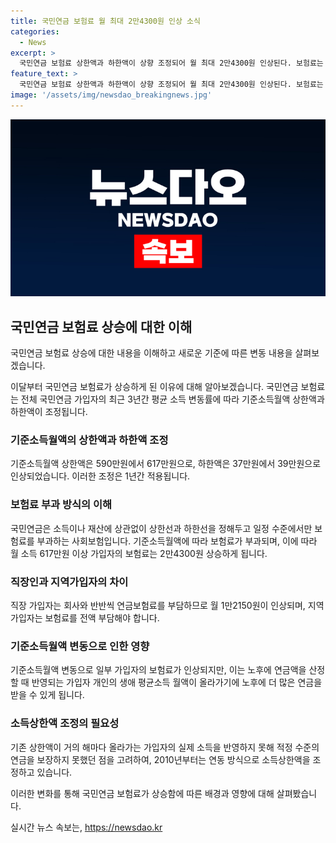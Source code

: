 ```yaml
---
title: 국민연금 보험료 월 최대 2만4300원 인상 소식
categories:
  - News
excerpt: >
  국민연금 보험료 상한액과 하한액이 상향 조정되어 월 최대 2만4300원 인상된다. 보험료는 월 소득에 따라 상한액과 하한액 사이에서 매겨진다. 연금액 산정 시 평균소득이 반영되어 노후에 더 많은 연금을 받을 수 있다. 이에 따라 일부 가입자의 보험료는 인상되지만, 적정 수준의 연금을 보장하기 위한 조치로 해마다 소득 상한액을 조정하고 있다. 직장가입자와 지역가입자의 부담은 다르며, 2010년부터 소득 상한액 조정은 평균소득을 반영하여 이루어진다.
feature_text: >
  국민연금 보험료 상한액과 하한액이 상향 조정되어 월 최대 2만4300원 인상된다. 보험료는 월 소득에 따라 상한액과 하한액 사이에서 매겨진다. 연금액 산정 시 평균소득이 반영되어 노후에 더 많은 연금을 받을 수 있다. 이에 따라 일부 가입자의 보험료는 인상되지만, 적정 수준의 연금을 보장하기 위한 조치로 해마다 소득 상한액을 조정하고 있다. 직장가입자와 지역가입자의 부담은 다르며, 2010년부터 소득 상한액 조정은 평균소득을 반영하여 이루어진다.
image: '/assets/img/newsdao_breakingnews.jpg'
---
```


<p><img src="/assets/img/newsdao_breakingnews.jpg" alt="flaretime 속보" /></p>

<h2 data-ke-size="size26">국민연금 보험료 상승에 대한 이해</h2>

<p>국민연금 보험료 상승에 대한 내용을 이해하고 새로운 기준에 따른 변동 내용을 살펴보겠습니다.</p>

<p data-ke-size="size16">이달부터 국민연금 보험료가 상승하게 된 이유에 대해 알아보겠습니다. 국민연금 보험료는 전체 국민연금 가입자의 최근 3년간 평균 소득 변동률에 따라 기준소득월액 상한액과 하한액이 조정됩니다.</p>

<h3><b>기준소득월액의 상한액과 하한액 조정</b></h3>

<p data-ke-size="size16">기준소득월액 상한액은 590만원에서 617만원으로, 하한액은 37만원에서 39만원으로 인상되었습니다. 이러한 조정은 1년간 적용됩니다.</p>

<h3><b>보험료 부과 방식의 이해</b></h3>

<p data-ke-size="size16">국민연금은 소득이나 재산에 상관없이 상한선과 하한선을 정해두고 일정 수준에서만 보험료를 부과하는 사회보험입니다. 기준소득월액에 따라 보험료가 부과되며, 이에 따라 월 소득 617만원 이상 가입자의 보험료는 2만4300원 상승하게 됩니다.</p>

<h3><b>직장인과 지역가입자의 차이</b></h3>

<p data-ke-size="size16">직장 가입자는 회사와 반반씩 연금보험료를 부담하므로 월 1만2150원이 인상되며, 지역가입자는 보험료를 전액 부담해야 합니다.</p>

<h3><b>기준소득월액 변동으로 인한 영향</b></h3>

<p data-ke-size="size16">기준소득월액 변동으로 일부 가입자의 보험료가 인상되지만, 이는 노후에 연금액을 산정할 때 반영되는 가입자 개인의 생애 평균소득 월액이 올라가기에 노후에 더 많은 연금을 받을 수 있게 됩니다.</p>

<h3><b>소득상한액 조정의 필요성</b></h3>

<p data-ke-size="size16">기존 상한액이 거의 해마다 올라가는 가입자의 실제 소득을 반영하지 못해 적정 수준의 연금을 보장하지 못했던 점을 고려하여, 2010년부터는 연동 방식으로 소득상한액을 조정하고 있습니다.</p>

<p>이러한 변화를 통해 국민연금 보험료가 상승함에 따른 배경과 영향에 대해 살펴봤습니다.</p>
실시간 뉴스 속보는, <a href="https://newsdao.kr" rel="dofollow">https://newsdao.kr</a>


